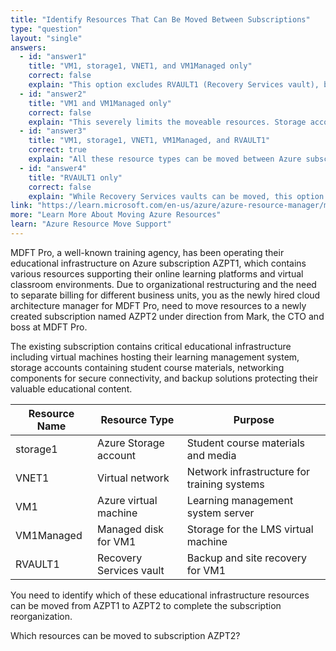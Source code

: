 ```yaml
---
title: "Identify Resources That Can Be Moved Between Subscriptions"
type: "question"
layout: "single"
answers:
  - id: "answer1"
    title: "VM1, storage1, VNET1, and VM1Managed only"
    correct: false
    explain: "This option excludes RVAULT1 (Recovery Services vault), but Recovery Services vaults can be moved between subscriptions when they don't contain backup data or have specific dependencies resolved."
  - id: "answer2"
    title: "VM1 and VM1Managed only"
    correct: false
    explain: "This severely limits the moveable resources. Storage accounts, virtual networks, and Recovery Services vaults can also be moved between subscriptions with proper planning and dependency resolution."
  - id: "answer3"
    title: "VM1, storage1, VNET1, VM1Managed, and RVAULT1"
    correct: true
    explain: "All these resource types can be moved between Azure subscriptions. Virtual machines with managed disks, storage accounts, virtual networks, and Recovery Services vaults all support cross-subscription moves when prerequisites are met."
  - id: "answer4"
    title: "RVAULT1 only"
    correct: false
    explain: "While Recovery Services vaults can be moved, this option incorrectly excludes all other resources. Virtual machines, storage accounts, virtual networks, and managed disks can also be moved between subscriptions."
link: "https://learn.microsoft.com/en-us/azure/azure-resource-manager/management/move-support-resources"
more: "Learn More About Moving Azure Resources"
learn: "Azure Resource Move Support"
---
```


MDFT Pro, a well-known training agency, has been operating their educational infrastructure on Azure subscription AZPT1, which contains various resources supporting their online learning platforms and virtual classroom environments. Due to organizational restructuring and the need to separate billing for different business units, you as the newly hired cloud architecture manager for MDFT Pro, need to move resources to a newly created subscription named AZPT2 under direction from Mark, the CTO and boss at MDFT Pro. 

The existing subscription contains critical educational infrastructure including virtual machines hosting their learning management system, storage accounts containing student course materials, networking components for secure connectivity, and backup solutions protecting their valuable educational content.

| Resource Name | Resource Type | Purpose |
|---------------|---------------|---------|
| storage1 | Azure Storage account | Student course materials and media |
| VNET1 | Virtual network | Network infrastructure for training systems |
| VM1 | Azure virtual machine | Learning management system server |
| VM1Managed | Managed disk for VM1 | Storage for the LMS virtual machine |
| RVAULT1 | Recovery Services vault | Backup and site recovery for VM1 |

You need to identify which of these educational infrastructure resources can be moved from AZPT1 to AZPT2 to complete the subscription reorganization.

Which resources can be moved to subscription AZPT2?
